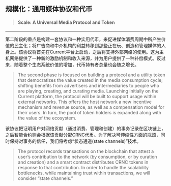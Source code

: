 ## 规模化：通用媒体协议和代币

> #### Scale: A Universal Media Protocol and Token

---

第二阶段的重点是构建一套协议和一种实用代币，来促进媒体消费周期中所产生价值的民主化；将广告商和中介机构的利益转移到那些正在玩、创造和管理媒体的人身上。该协议将首先在Current平台上启动，之后将支持外部网络的使用。这为主机网络提供了一种新的激励机制和收入来源，并为用户提供了一种补偿模式。反过来，随着整个生态系统价值的增加，代币持有者总量也会随之增长。

> The second phase is focused on building a protocol and a utility token that democratizes the value created in the media consumption cycle; shifting benefits from advertisers and intermediaries to people who are playing, creating, and curating media. Launching initially on the Current platform, the protocol will be built to support usage within external networks. This offers the host network a new incentive mechanism and revenue source, as well as a compensation model for their users. In turn, the pool of token holders is expanded along with the value of the ecosystem.

该协议把证明用户对网络贡献（通过消费、管理和创建）的事务记录在区块链上，之后智能合约则会根据该贡献分配CRNC代币。为了解决可伸缩性方面的瓶颈，同时保持对事务的信任，我们将考虑“状态通道\(state channels\)”技术。

> The protocol records transactions on the blockchain that attest a user’s contribution to the network \(by consumption, or by curation and creation\) and a smart contract distributes CRNC tokens in response to that contribution. In order to handle the scalability bottlenecks, while maintaining trust within transactions, we will consider “state channels.”



